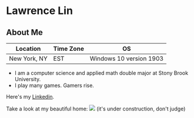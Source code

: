 Lawrence Lin
=======

About Me
----------

| Location | Time Zone | OS |
| ---- | ---- | ---- |
| New York, NY | EST | Windows 10 version 1903 |

  * I am a computer science and applied math double major at Stony Brook University.
  * I play many games. Gamers rise.

  Here's my [Linkedin](https://linkedin.com/in/lawrencelin101/).

  Take a look at my beautiful home:
  ![](https://i.pinimg.com/originals/6e/3a/d0/6e3ad0f9192c1578842f5f78facbd229.jpg)
  (it's under construction, don't judge)
